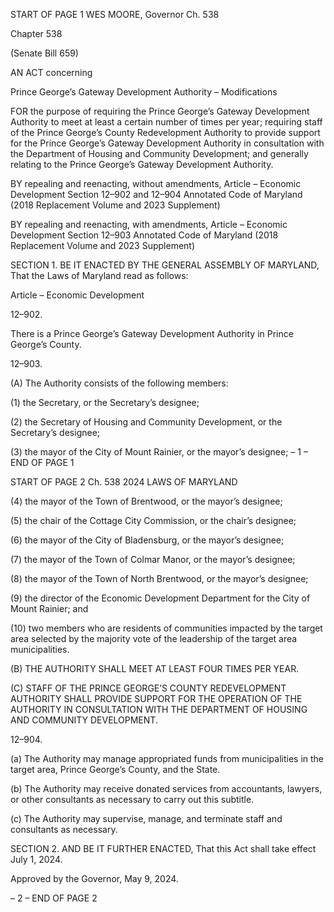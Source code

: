 START OF PAGE 1
WES MOORE, Governor Ch. 538

Chapter 538

(Senate Bill 659)

AN ACT concerning

Prince George’s Gateway Development Authority – Modifications

FOR the purpose of requiring the Prince George’s Gateway Development Authority to meet
at least a certain number of times per year; requiring staff of the Prince George’s
County Redevelopment Authority to provide support for the Prince George’s
Gateway Development Authority in consultation with the Department of Housing
and Community Development; and generally relating to the Prince George’s
Gateway Development Authority.

BY repealing and reenacting, without amendments,
Article – Economic Development
Section 12–902 and 12–904
Annotated Code of Maryland
(2018 Replacement Volume and 2023 Supplement)

BY repealing and reenacting, with amendments,
Article – Economic Development
Section 12–903
Annotated Code of Maryland
(2018 Replacement Volume and 2023 Supplement)

SECTION 1. BE IT ENACTED BY THE GENERAL ASSEMBLY OF MARYLAND,
That the Laws of Maryland read as follows:

Article – Economic Development

12–902.

There is a Prince George’s Gateway Development Authority in Prince George’s
County.

12–903.

(A) The Authority consists of the following members:

(1) the Secretary, or the Secretary’s designee;

(2) the Secretary of Housing and Community Development, or the
Secretary’s designee;

(3) the mayor of the City of Mount Rainier, or the mayor’s designee;
– 1 –
END OF PAGE 1

START OF PAGE 2
Ch. 538 2024 LAWS OF MARYLAND

(4) the mayor of the Town of Brentwood, or the mayor’s designee;

(5) the chair of the Cottage City Commission, or the chair’s designee;

(6) the mayor of the City of Bladensburg, or the mayor’s designee;

(7) the mayor of the Town of Colmar Manor, or the mayor’s designee;

(8) the mayor of the Town of North Brentwood, or the mayor’s designee;

(9) the director of the Economic Development Department for the City of
Mount Rainier; and

(10) two members who are residents of communities impacted by the target
area selected by the majority vote of the leadership of the target area municipalities.

(B) THE AUTHORITY SHALL MEET AT LEAST FOUR TIMES PER YEAR.

(C) STAFF OF THE PRINCE GEORGE’S COUNTY REDEVELOPMENT
AUTHORITY SHALL PROVIDE SUPPORT FOR THE OPERATION OF THE AUTHORITY IN
CONSULTATION WITH THE DEPARTMENT OF HOUSING AND COMMUNITY
DEVELOPMENT.

12–904.

(a) The Authority may manage appropriated funds from municipalities in the
target area, Prince George’s County, and the State.

(b) The Authority may receive donated services from accountants, lawyers, or
other consultants as necessary to carry out this subtitle.

(c) The Authority may supervise, manage, and terminate staff and consultants
as necessary.

SECTION 2. AND BE IT FURTHER ENACTED, That this Act shall take effect July
1, 2024.

Approved by the Governor, May 9, 2024.

– 2 –
END OF PAGE 2